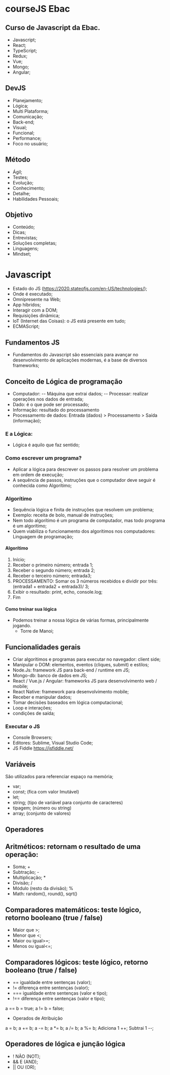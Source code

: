 # courseJS Ebac

## Curso de Javascript da Ebac. 



- Javascript;
- React;
- TypeScript;
- Redux;
- Vue;
- Mongo;
- Angular;

## DevJS

- Planejamento;
- Lógica;
- Multi Plataforma;
- Comunicação;
- Back-end;
- Visual;
- Funcional;
- Performance;
- Foco no usuário; 

## Método

- Ágil;
- Testes;
- Evolução;
- Conhecimento; 
- Detalhe; 
- Habilidades Pessoais;

## Objetivo

- Conteúdo; 
- Dicas;
- Entrevistas;
- Soluções completas;
- Linguagens;
- Mindset;

# Javascript

- Estado do JS (https://2020.stateofjs.com/en-US/technologies/);
- Onde é executado;
- Omnipresente na Web;
- App híbridos;
- Interagir com a DOM;
- Requisições dinâmica;
- IoT (Internet das Coisas): o JS está presente em tudo;
- ECMAScript;

## Fundamentos JS

- Fundamentos do Javascript são essenciais para avançar no desenvolvimento de aplicações modernas, é a base de diversos frameworks; 

## Conceito de Lógica de programação 

- Computador: 
    -- Máquina que extrai dados;
    -- Processar: realizar operações nos dados de entrada;
- Dado: é o que pode ser processado;
- Informação: resultado do processamento
- Processamento de dados: Entrada (dados) > Processamento > Saída (informação);

### E a Lógica:
- Lógica é aquilo que faz sentido;

### Como escrever um programa?
- Aplicar a lógica para descrever os passos para resolver um problema em ordem de execução;
- A sequência de passos, instruções que o computador deve seguir é conhecida como Algorítimo; 

### Algorítimo

- Sequência lógica e finita de instruções que resolvem um problema;
- Exemplo: receita de bolo, manual de instruções;
- Nem todo algorítimo é um programa de computador, mas todo programa é um algorítimo;
- Quem viabiliza o funcionamento dos algorítimos nos computadores: Linguagem de programação;

#### Algorítimo

1. Início;
2. Receber o primeiro número; entrada 1;
3. Receber o segundo número; entrada 2;
4. Receber o terceiro número; entrada3;
5. PROCESSAMENTO: Somar os 3 números recebidos e dividir por três: (entrada1 + entrada2 + entrada3)/ 3;
6. Exibir o resultado: print, echo, console.log;
7. Fim

#### Como treinar sua lógica 

-  Podemos treinar a nossa lógica de várias formas, principalmente jogando. 
    - Torre de Manoi;

## Funcionalidades gerais 

- Criar algorítimos e programas para executar no navegador: client side;
- Manipular o DOM: elementos, eventos (cliques, submit) e  estilos;
- Node.Js: framework JS para back-end / runtime em JS;
- Mongo-db: banco de dados em JS;
- React / Vue.js / Angular: frameworks JS para desenvolvimento web / mobile;
- React Native: framework para desenvolvimento mobile;
- Receber e manipular dados;
- Tomar decisões baseados em lógica computacional;
- Loop e interações;
- condições de saída;

### Executar o JS 

- Console Browsers;
- Editores: Sublime, Visual Studio Code;
- JS Fiddle https://jsfiddle.net/

## Variáveis

São utilizados para referenciar espaço na memória;

- var;
- const; (fica com valor Imutável)
- let;
- string; (tipo de variável para conjunto de caracteres)
- tipagem; (número ou string)
- array; (conjunto de valores)

## Operadores


## Aritméticos: retornam o resultado de uma operação:

- Soma; +
- Subtração; -
- Multiplicação; *
- Divisão; /
- Módulo (resto da divisão); %
- Math: random(), round(), sqrt()



## Comparadores matemáticos: teste lógico, retorno booleano (true / false)


- Maior que >; 
- Menor que <; 
- Maior ou igual>=;
- Menos ou igual<=; 


## Comparadores lógicos: teste lógico, retorno booleano (true / false)

- ==          igualdade entre sentenças (valor); 
- !=          diferença entre sentenças (valor);
- ===         igualdade entre sentenças (valor e tipo);
- !==         diferença entre sentenças (valor e tipo);

a == b = true; 
a != b = false;

* Operados de  Atribuição

a = b;
a += b; 
a -= b;
a *= b;
a /= b;
a %= b;
Adiciona 1 ++;
Subtrai 1  --;


## Operadores de lógica e junção lógica

- !  NÃO (NOT);
- && E (AND);
- || OU (OR);
 

